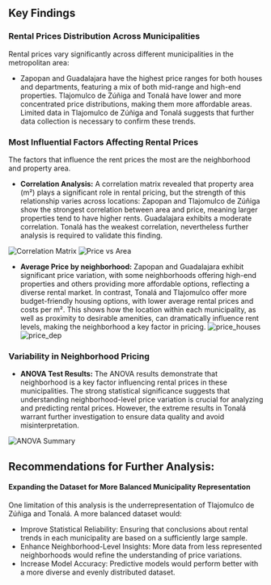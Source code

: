 ## Key Findings

### Rental Prices Distribution Across Municipalities

Rental prices vary significantly across different municipalities in the metropolitan area:

- Zapopan and Guadalajara have the highest price ranges for both houses and departments, featuring a mix of both mid-range and high-end properties.
Tlajomulco de Zúñiga and Tonalá have lower and more concentrated price distributions, making them more affordable areas.
Limited data in Tlajomulco de Zúñiga and Tonalá suggests that further data collection is necessary to confirm these trends.

### Most Influential Factors Affecting Rental Prices

The factors that influence the rent prices the most are the neighborhood and property area. 

- **Correlation Analysis:** A correlation matrix revealed that property area (m²) plays a significant role in rental pricing, but the strength of this relationship varies across locations: Zapopan and Tlajomulco de Zúñiga show the strongest correlation between area and price, meaning larger properties tend to have higher rents. Guadalajara exhibits a moderate correlation. Tonalá has the weakest correlation, nevertheless further analysis is required to validate this finding.
  
![Correlation Matrix](https://github.com/user-attachments/assets/fdfc88e2-55c2-4181-b9e1-014bec70b6bb)
![Price vs Area](https://github.com/user-attachments/assets/8f233e85-912e-4e3e-9cbb-91fb3bbb6ab1)
  
- **Average Price by neighborhood:** Zapopan and Guadalajara exhibit significant price variation, with some neighborhoods offering high-end properties and others providing more affordable options, reflecting a diverse rental market. In contrast, Tonalá and Tlajomulco offer more budget-friendly housing options, with lower average rental prices and costs per m². This shows how the location within each municipality, as well as proximity to desirable amenities, can dramatically influence rent levels, making the neighborhood a key factor in pricing.
![price_houses](https://github.com/user-attachments/assets/b7b98ecf-bb7c-4fd2-a88a-1da548c7898c)
![price_dep](https://github.com/user-attachments/assets/42001125-6817-448d-805c-b48df4e84c09)


### Variability in Neighborhood Pricing

- **ANOVA Test Results:** The ANOVA results demonstrate that neighborhood is a key factor influencing rental prices in these municipalities. The strong statistical significance suggests that understanding neighborhood-level price variation is crucial for analyzing and predicting rental prices. However, the extreme results in Tonalá warrant further investigation to ensure data quality and avoid misinterpretation.
  
![ANOVA Summary](https://github.com/user-attachments/assets/622c4686-d664-4e39-aab7-aa20b32a4783)


## Recommendations for Further Analysis:

#### Expanding the Dataset for More Balanced Municipality Representation

One limitation of this analysis is the underrepresentation of Tlajomulco de Zúñiga and Tonalá. A more balanced dataset would:

- Improve Statistical Reliability: Ensuring that conclusions about rental trends in each municipality are based on a sufficiently large sample.
- Enhance Neighborhood-Level Insights: More data from less represented neighborhoods would refine the understanding of price variations.
- Increase Model Accuracy: Predictive models would perform better with a more diverse and evenly distributed dataset.
